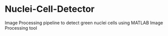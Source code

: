 # Nuclei-Cell-Detector
Image Processing pipeline to detect green nuclei cells using MATLAB Image Processing tool
